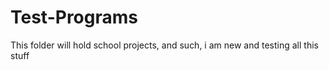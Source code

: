 # Test-Programs
This folder will hold school projects, and such, i am new and testing all this stuff

